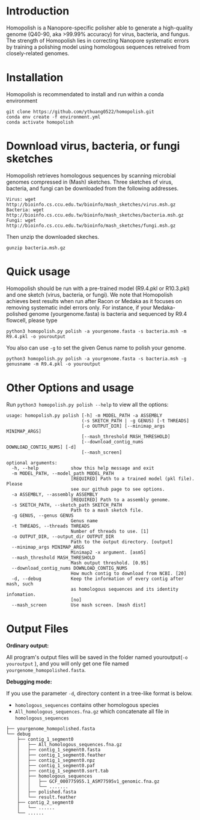 # Introduction
Homopolish is a Nanopore-specific polisher able to generate a high-quality genome (Q40-90, aka >99.99% accuracy) for virus, bacteria, and fungus. The strength of Homopolish lies in correcting Nanopore systematic errors by training a polishing model using homologous sequences retreived from closely-related genomes.

# Installation
Homopolish is recommendated to install and run within a conda environment

	git clone https://github.com/ythuang0522/homopolish.git
	conda env create -f environment.yml
	conda activate homopolish

# Download virus, bacteria, or fungi sketches
Homopolish retrieves homologous sequences by scanning microbial genomes compressed in (Mash) sketches. Three sketches of virus, bacteria, and fungi can be downloaded from the following addresses.

	Virus: wget http://bioinfo.cs.ccu.edu.tw/bioinfo/mash_sketches/virus.msh.gz
	Bacteria: wget http://bioinfo.cs.ccu.edu.tw/bioinfo/mash_sketches/bacteria.msh.gz
	Fungi: wget http://bioinfo.cs.ccu.edu.tw/bioinfo/mash_sketches/fungi.msh.gz

Then unzip the downloaded skeches.

```
gunzip bacteria.msh.gz
```
    
# Quick usage

Homopolish should be run with a pre-trained model (R9.4.pkl or R10.3.pkl) and one sketch (virus, bacteria, or fungi). We note that Homopolish achieves best results when run after Racon or Medaka as it focuses on removing systematic indel errors only. For instance, if your Medaka-polished genome (yourgenome.fasta) is bacteria and sequenced by R9.4 flowcell, please type
```
python3 homopolish.py polish -a yourgenome.fasta -s bacteria.msh -m R9.4.pkl -o youroutput
```
You also can use ```-g``` to set the given Genus name to polish your genome.
```
python3 homopolish.py polish -a yourgenome.fasta -s bacteria.msh -g genusname -m R9.4.pkl -o youroutput
```

# Other Options and usage

Run ```python3 homopolish.py polish --help``` to view all the options:
```
usage: homopolish.py polish [-h] -m MODEL_PATH -a ASSEMBLY
                            (-s SKETCH_PATH | -g GENUS) [-t THREADS]
                            [-o OUTPUT_DIR] [--minimap_args MINIMAP_ARGS]
                            [--mash_threshold MASH_THRESHOLD]
                            [--download_contig_nums DOWNLOAD_CONTIG_NUMS] [-d]
                            [--mash_screen]

optional arguments:
  -h, --help            show this help message and exit
  -m MODEL_PATH, --model_path MODEL_PATH
                        [REQUIRED] Path to a trained model (pkl file). Please
                        see our github page to see options.
  -a ASSEMBLY, --assembly ASSEMBLY
                        [REQUIRED] Path to a assembly genome.
  -s SKETCH_PATH, --sketch_path SKETCH_PATH
                        Path to a mash sketch file.
  -g GENUS, --genus GENUS
                        Genus name
  -t THREADS, --threads THREADS
                        Number of threads to use. [1]
  -o OUTPUT_DIR, --output_dir OUTPUT_DIR
                        Path to the output directory. [output]
  --minimap_args MINIMAP_ARGS
                        Minimap2 -x argument. [asm5]
  --mash_threshold MASH_THRESHOLD
                        Mash output threshold. [0.95]
  --download_contig_nums DOWNLOAD_CONTIG_NUMS
                        How much contig to download from NCBI. [20]
  -d, --debug           Keep the information of every contig after mash, such
                        as homologous sequences and its identity infomation.
                        [no]
  --mash_screen         Use mash screen. [mash dist]
```
# Output Files

**Ordinary output:** 

All program's output files will be saved in the folder named youroutput(```-o youroutput``` ), and you will only get one file named ```yourgenome_homopolished.fasta```.

**Debugging mode:** 

If you use the parameter ```-d```, directory content in a tree-like format is below.
* ```homologous_sequences``` contains other homologous species
*  ```All_homologous_sequences.fna.gz``` which concatenate all file in ```homologous_sequences```

```
├── yourgenome_homopolished.fasta
└── debug
    ├── contig_1_segment0
    │   ├── All_homologous_sequences.fna.gz 
    │   ├── contig_1_segment0.fasta
    │   ├── contig_1_segment0.feather
    │   ├── contig_1_segment0.npz
    │   ├── contig_1_segment0.paf
    │   ├── contig_1_segment0.sort.tab
    │   ├── homologous_sequences
    │   │   ├── GCF_000775955.1_ASM77595v1_genomic.fna.gz
    │   │   └── .......
    │   ├── polished.fasta
    │   └── result.feather
    ├── contig_2_segment0
    │   └── ......
    └── ......
```

